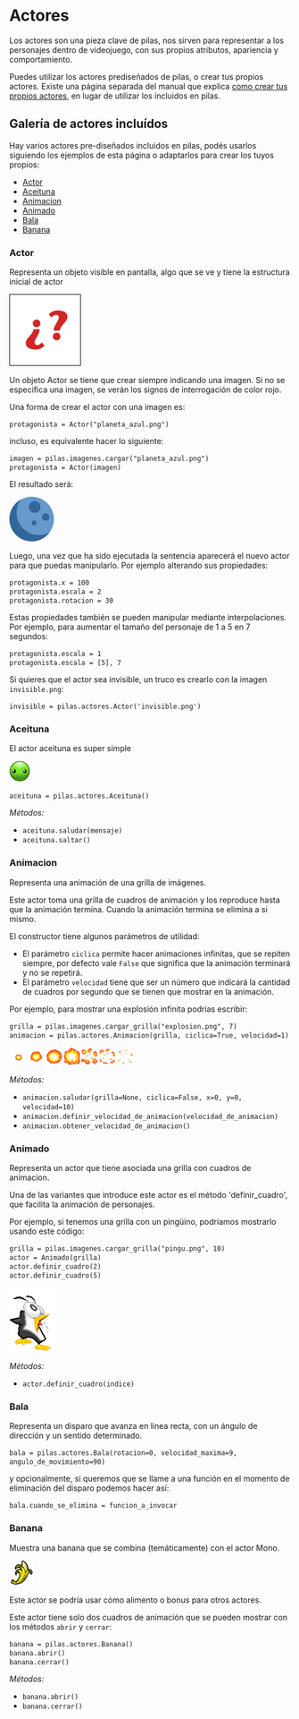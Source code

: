 # Actores

Los actores son una pieza clave de pilas, nos sirven para representar
a los personajes dentro de videojuego, con sus propios atributos, apariencia
y comportamiento.

Puedes utilizar los actores prediseñados de pilas, o crear tus propios
actores. Existe una página separada del manual que explica [como crear tus
propios actores](/actores_personalizados/index.html), en lugar de utilizar los incluidos en pilas.


## Galería de actores incluídos

Hay varios actores pre-diseñados incluidos en pilas, podés usarlos
siguiendo los ejemplos de esta página o adaptarlos para crear los
tuyos propios:

  - [Actor](#actor)
  - [Aceituna](#aceituna)
  - [Animacion](#animacion)
  - [Animado](#animado)
  - [Bala](#bala)
  - [Banana](#banana)

### Actor

Representa un objeto visible en pantalla, algo que se ve y tiene
la estructura inicial de actor

![](imagenes/actores/actor.png)


Un objeto Actor se tiene que crear siempre indicando una imagen. Si no
se especifica una imagen, se verán los signos de interrogación de
color rojo.

Una forma de crear el actor con una imagen es:

    protagonista = Actor("planeta_azul.png")

incluso, es equivalente hacer lo siguiente:

    imagen = pilas.imagenes.cargar("planeta_azul.png")
    protagonista = Actor(imagen)

El resultado será:


![](imagenes/actores/planeta_azul.png)

Luego, una vez que ha sido ejecutada la sentencia aparecerá
el nuevo actor para que puedas manipularlo. Por ejemplo
alterando sus propiedades:

    protagonista.x = 100
    protagonista.escala = 2
    protagonista.rotacion = 30

Estas propiedades también se pueden manipular mediante
interpolaciones. Por ejemplo, para aumentar el tamaño del
personaje de 1 a 5 en 7 segundos:

    protagonista.escala = 1
    protagonista.escala = [5], 7

Si quieres que el actor sea invisible, un truco es crearlo
con la imagen ``invisible.png``:

    invisible = pilas.actores.Actor('invisible.png')


### Aceituna

El actor aceituna es super simple

![](imagenes/actores/aceituna.png)

    aceituna = pilas.actores.Aceituna()

*Métodos:*

- ``aceituna.saludar(mensaje)``
- ``aceituna.saltar()``


### Animacion

Representa una animación de una grilla de imágenes.

Este actor toma una grilla de cuadros de animación
y los reproduce hasta que la animación termina. Cuando
la animación termina se elimina a si mismo.

El constructor tiene algunos parámetros de utilidad:

- El parámetro ``ciclica`` permite hacer animaciones infinitas,
que se repiten siempre, por defecto vale ``False`` que significa que
la animación terminará y no se repetirá.
- El parámetro ``velocidad`` tiene que ser un número que indicará la
cantidad de cuadros por segundo que se tienen que mostrar
en la animación.

Por ejemplo, para mostrar una explosión infinita podrías escribir:

```
grilla = pilas.imagenes.cargar_grilla("explosion.png", 7)
animacion = pilas.actores.Animacion(grilla, ciclica=True, velocidad=1)
```

![](imagenes/actores/explosion.png)


*Métodos:*

- ``animacion.saludar(grilla=None, ciclica=False, x=0, y=0, velocidad=10)``
- ``animacion.definir_velocidad_de_animacion(velocidad_de_animacion)``
- ``animacion.obtener_velocidad_de_animacion()``


### Animado

Representa un actor que tiene asociada una grilla con cuadros de animacion.

Una de las variantes que introduce este actor es el
método 'definir_cuadro', que facilita la animación de personajes.

Por ejemplo, si tenemos una grilla con un pingüino, podríamos
mostrarlo usando este código:

```
grilla = pilas.imagenes.cargar_grilla("pingu.png", 10)
actor = Animado(grilla)
actor.definir_cuadro(2)
actor.definir_cuadro(5)
```

![](imagenes/actores/pingu.png)

*Métodos:*

- ``actor.definir_cuadro(indice)``


### Bala

Representa un disparo que avanza en linea recta, con un ángulo
de dirección y un sentido determinado.

```
bala = pilas.actores.Bala(rotacion=0, velocidad_maxima=9, angulo_de_movimiento=90)
```


y opcionalmente, si queremos que se llame a una función en el momento
de eliminación del disparo podemos hacer así:


```
bala.cuando_se_elimina = funcion_a_invocar
```

### Banana

Muestra una banana que se combina (temáticamente) con el actor Mono.

![](imagenes/actores/banana.png)


Este actor se podría usar cómo alimento o bonus para otros
actores.

Este actor tiene solo dos cuadros de animación que se pueden
mostrar con los métodos ``abrir`` y ``cerrar``:

```
banana = pilas.actores.Banana()
banana.abrir()
banana.cerrar()
```


*Métodos:*

- ``banana.abrir()``
- ``banana.cerrar()``
